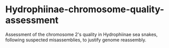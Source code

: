 # Hydrophiinae-chromosome-quality-assessment
Assessment of the chromosome 2's quality in Hydrophiinae sea snakes, following suspected misassemblies, to justify genome reassembly.
